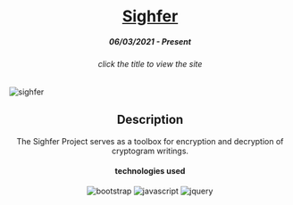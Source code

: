<h1 align="center"><a href="https://sighfer.vercel.app">Sighfer</a></h1>

<h5 align="center">06/03/2021 - Present</h5>

<h6 align="center">click the title to view the site</h6>

![sighfer](https://user-images.githubusercontent.com/19354579/170678623-1c42e6a8-eaec-47c3-895e-e0860249ec02.png)
<h2 align="center">Description</h2>

<p align='center'>The Sighfer Project serves as a toolbox for encryption and decryption of cryptogram writings.</p>

<h4 align="center">technologies used</h4>

<div align="center">
   <img alt="bootstrap"    src="https://img.shields.io/badge/-Bootstrap-black?logo=bootstrap">
   <img alt="javascript"   src="https://img.shields.io/badge/-JavaScript-black?logo=javascript">
   <img alt="jquery"       src="https://img.shields.io/badge/-jQuery-black?logo=jquery">
</div>

